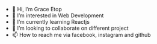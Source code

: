 - 👋 Hi, I’m Grace Etop
- 👀 I’m interested in Web Development
- 🌱 I’m currently learning Reactjs
- 💞️ I’m looking to collaborate on different project
- 📫 How to reach me via facebook, instagram and github

<!---
etopg/etopg is a ✨ special ✨ repository because its `README.md` (this file) appears on your GitHub profile.
You can click the Preview link to take a look at your changes.
--->
